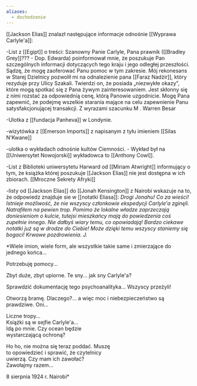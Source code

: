 ```yaml
---
aliases:
  - dochodzenie
---
```

[[Jackson Elias]] znalazł następujące informacje odnośnie [[Wyprawa Carlyle'a]]:

-List z [[Egipt]] o treści:
Szanowny Panie Carlyle, Pana prawnik ([[Bradley Grey]]??? - Dop. Edwarda) poinformował mnie, że poszukuje Pan szczególnych informacji dotyczących tego kraju i jego odległej przeszłości. Sądzę, że mogę zaoferować Panu pomoc w tym zakresie. Mój rekonesans w Starej Dzielnicy pozwolił mi na odnalezienie pana [[Faraz Nadżir]], który rezyduje przy Ulicy Szakali. Twierdzi on, że posiada „niezwykłe okazy”, które mogą spotkać się z Pana żywym zainteresowaniem. Jest skłonny się z nimi rozstać za odpowiednią cenę, którą Panowie uzgodnicie. Mogę Pana zapewnić, że podejmę wszelkie starania mające na celu zapewnienie Panu satysfakcjonującej transakcji. Z wyrazami szacunku M . Warren Besar

-Ulotka z [[fundacja Panheva]] w Londynie. 

-wizytówka z [[Emerson Imports]] z napisanym z tyłu imieniem [[Silas N'Kwane]]

-ulotka o wykładach odnośnie kultów Ciemności. - Wykład był na [[Uniwersytet Nowojorski]] wykładowca to [[Anthony Cowl]].

-List z Biblioteki uniwersytetu Harward od [[Miriam Atwright]] informujący o tym, że książka której poszukuje [[Jackson Elias]] nie jest dostępna w ich zbiorach. [[Mroczne Sekrety Afryki]]

-listy od [[Jackson Elias]] do [[Jonah Kensington]] z Nairobi wskazuje na to, że odpowiedz znajduje sie w [[notatki Eliasa]]:
*Drogi Jonahu!
Co za wieści! Istnieje możliwość, że nie wszyscy członkowie ekspedycji Carlyle'a zginęli. Natrafiłem na pewien trop. Pomimo że lokalne władze zaprzeczają doniesieniom o kulcie, tutejsi mieszkańcy mają do powiedzenia coś zupełnie innego. Nie dałbyś wiary temu, co opowiadają! Bardzo ciekawe notatki już są w drodze do Ciebie!
Może dzięki temu wszyscy staniemy się bogaci!
Krwawe pozdrowienia.
J.*


*Wiele imion, wiele form, ale wszystkie takie same i zmierzające do jednego końca...

Potrzebuję pomocy...

Zbyt duże, zbyt upiorne. Te sny... jak sny Carlyle'a?

Sprawdzić dokumentację tego psychoanalityka... Wszyscy przeżyli!

Otworzą bramę. Dlaczego?... a więc moc i niebezpieczeństwo są prawdziwe. Oni...

Liczne tropy...  
Książki są w sejfie Carlyle'a...  
Idą po mnie. Czy ocean będzie  
wystarczającą ochroną?

Ho ho, nie można się teraz poddać. Muszę  
to opowiedzieć i sprawić, że czytelnicy  
uwierzą. Czy mam ich zawołać?  
Zawołajmy razem...

8 sierpnia 1924 r. Nairobi*
